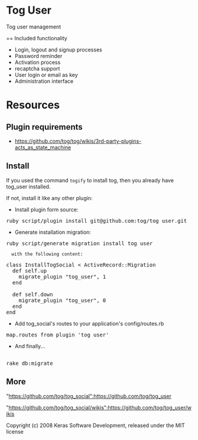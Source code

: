 Tog User
========

Tog user management

== Included functionality

* Login, logout and signup processes
* Password reminder
* Activation process
* recaptcha support
* User login or email as key
* Administration interface

Resources
=========

Plugin requirements
-------------------

* https://github.com/tog/tog/wikis/3rd-party-plugins-acts_as_state_machine


Install
-------

If you used the command <code>togify</code> to install tog, then you already have tog_user installed.

If not, install it like any other plugin:

  
* Install plugin form source:

<pre>
ruby script/plugin install git@github.com:tog/tog_user.git
</pre>

* Generate installation migration:

<pre>
ruby script/generate migration install_tog_user
</pre>

	  with the following content:

<pre>
class InstallTogSocial < ActiveRecord::Migration
  def self.up
    migrate_plugin "tog_user", 1
  end

  def self.down
    migrate_plugin "tog_user", 0
  end
end
</pre>

* Add tog_social's routes to your application's config/routes.rb

<pre>
map.routes_from_plugin 'tog_user'
</pre> 

* And finally...

<pre> 
rake db:migrate
</pre> 

More
-------

"https://github.com/tog/tog_social":https://github.com/tog/tog_user

"https://github.com/tog/tog_social/wikis":https://github.com/tog/tog_user/wikis


Copyright (c) 2008 Keras Software Development, released under the MIT license